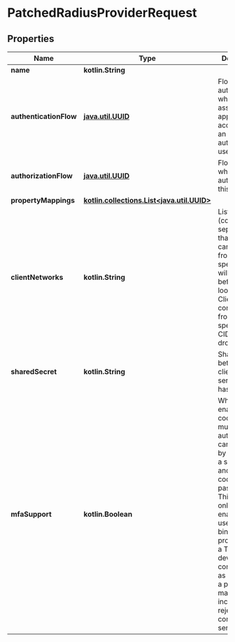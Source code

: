 
# PatchedRadiusProviderRequest

## Properties
Name | Type | Description | Notes
------------ | ------------- | ------------- | -------------
**name** | **kotlin.String** |  |  [optional]
**authenticationFlow** | [**java.util.UUID**](java.util.UUID.md) | Flow used for authentication when the associated application is accessed by an un-authenticated user. |  [optional]
**authorizationFlow** | [**java.util.UUID**](java.util.UUID.md) | Flow used when authorizing this provider. |  [optional]
**propertyMappings** | [**kotlin.collections.List&lt;java.util.UUID&gt;**](java.util.UUID.md) |  |  [optional]
**clientNetworks** | **kotlin.String** | List of CIDRs (comma-separated) that clients can connect from. A more specific CIDR will match before a looser one. Clients connecting from a non-specified CIDR will be dropped. |  [optional]
**sharedSecret** | **kotlin.String** | Shared secret between clients and server to hash packets. |  [optional]
**mfaSupport** | **kotlin.Boolean** | When enabled, code-based multi-factor authentication can be used by appending a semicolon and the TOTP code to the password. This should only be enabled if all users that will bind to this provider have a TOTP device configured, as otherwise a password may incorrectly be rejected if it contains a semicolon. |  [optional]



